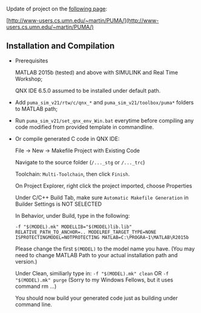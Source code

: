 Update of project on the [following page](http://www-users.cs.umn.edu/~martin/PUMA/):

[http://www-users.cs.umn.edu/~martin/PUMA/](http://www-users.cs.umn.edu/~martin/PUMA/)

## Installation and Compilation
 - Prerequisites
    
    MATLAB 2015b (tested) and above with SIMULINK and Real Time Workshop;
    
    QNX IDE 6.5.0 assumed to be installed under default path.
    
 - Add `puma_sim_v21/rtw/c/qnx_*` and `puma_sim_v21/toolbox/puma*` folders to MATLAB path;
 
 - Run `puma_sim_v21/set_qnx_env_Win.bat` everytime before compiling any code modified from provided template in commandline.
 
 - Or compile generated C code in QNX IDE:
 
    File -> New -> Makefile Project with Existing Code
    
    Navigate to the source folder (`/..._stg` or `/..._trc`)
    
    Toolchain: `Multi-Toolchain`, then click `Finish`.
    
    On Project Explorer, right click the project imported, choose Properties
    
    Under C/C++ Build Tab, make sure `Automatic Makefile Generation` in Builder Settings is NOT SELECTED
    
    In Behavior, under Build, type in the following:
    
    ```
    -f "$(MODEL).mk" MODELLIB="$(MODEL)lib.lib" RELATIVE_PATH_TO_ANCHOR=.. MODELREF_TARGET_TYPE=NONE ISPROTECTINGMODEL=NOTPROTECTING MATLAB=C:\PROGRA~1\MATLAB\R2015b
    ```
    
    Please change the first `$(MODEL)` to the model name you have. (You may need to change MATLAB Path to your actual installation path and version.)
    
    Under Clean, similiarly type in: `-f "$(MODEL).mk" clean` OR `-f "$(MODEL).mk" purge` (Sorry to my Windows Fellows, but it uses command rm ...)
    
    You should now build your generated code just as building under command line.
